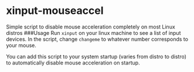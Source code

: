 # xinput-mouseaccel
Simple script to disable mouse acceleration completely on most Linux distros
###Usage
Run `xinput` on your linux machine to see a list of input devices.
In the script, change `changeme` to whatever number corresponds to your mouse.

You can add this script to your system startup (varies from distro to distro) to automatically disable mouse acceleration on startup.
